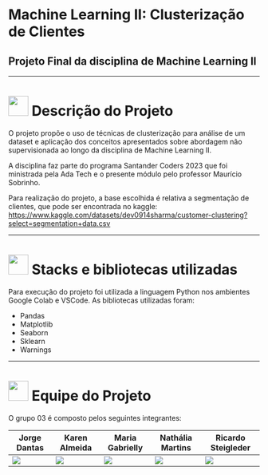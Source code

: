 # Machine Learning II: Clusterização de Clientes

## Projeto Final da disciplina de Machine Learning II

--------------------------------------------------------------------------
<h1> <img height="40" width="40" src= "https://github.com/GabriellyAnisio/ML_Customer_Clustering/assets/89808695/e9318220-fe37-4c4d-b7bc-480f38361cd8" /> Descrição do Projeto </h1>

O projeto propõe o uso de técnicas de clusterização para análise de um dataset e aplicação dos conceitos apresentados sobre abordagem não supervisionada ao longo da disciplina de Machine Learning II. 

A disciplina faz parte do programa Santander Coders 2023 que foi ministrada pela Ada Tech e o presente módulo pelo professor Maurício Sobrinho.

Para realização do projeto, a base escolhida é relativa a segmentação de clientes, que pode ser encontrada no kaggle: https://www.kaggle.com/datasets/dev0914sharma/customer-clustering?select=segmentation+data.csv

---------------------------------------------------------------------------

<h1> <img height="40" width="40" src= "https://github.com/GabriellyAnisio/ML_Customer_Clustering/assets/89808695/fc4d9a1f-b635-48d5-a92b-85f122850016" /> Stacks e bibliotecas utilizadas </h1>

Para execução do projeto foi utilizada a linguagem Python nos ambientes Google Colab e VSCode.
As bibliotecas utilizadas foram:
- Pandas
- Matplotlib
- Seaborn
- Sklearn
- Warnings

----------------------------------------------------------------------------
<h1> <img height="40" width="40" src= "https://github.com/GabriellyAnisio/ML_Customer_Clustering/assets/89808695/048765de-d55b-4738-a7c9-f5d6c270a3ec" /> Equipe do Projeto </h1>

O grupo 03 é composto pelos seguintes integrantes:

|  **Jorge Dantas**  |  **Karen Almeida** | **Maria Gabrielly** | **Nathália Martins**  | **Ricardo Steigleder** |
| ---------------------- | ------------------- | ------------------- | ------------------- | ------------------- |
| <a href="https://www.linkedin.com/in/jorge-dantas-0952bb239/" target="_blank"><img loading="lazy" src="https://img.shields.io/badge/-LinkedIn-%230077B5?style=for-the-badge&logo=linkedin&logoColor=white" target="_blank"></a> |  <a href="https://www.linkedin.com/in/karen-almeida-neves/" target="_blank"><img loading="lazy" src="https://img.shields.io/badge/-LinkedIn-%230077B5?style=for-the-badge&logo=linkedin&logoColor=white" target="_blank"></a> | <a href="https://www.linkedin.com/in/maria-gabrielly-a-santana-707264204/" target="_blank"><img loading="lazy" src="https://img.shields.io/badge/-LinkedIn-%230077B5?style=for-the-badge&logo=linkedin&logoColor=white" target="_blank"></a> | <a href="https://www.linkedin.com/in/nathaliamartinss/" target="_blank"><img loading="lazy" src="https://img.shields.io/badge/-LinkedIn-%230077B5?style=for-the-badge&logo=linkedin&logoColor=white" target="_blank"></a> |  <a href="https://www.linkedin.com/in/ricardoendres/" target="_blank"><img loading="lazy" src="https://img.shields.io/badge/-LinkedIn-%230077B5?style=for-the-badge&logo=linkedin&logoColor=white" target="_blank"></a> |




